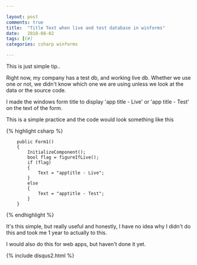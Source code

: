 ```yaml
---

layout: post
comments: true
title:  "Title Text when live and test database in winforms"
date:   2018-08-02
tags: [C#]
categories: csharp winforms

---
```


This is just simple tip.. 

Right now, my company has a test db, and working live db.
Whether we use one or not, we didn't know which one we are using
unless we look at the data or the source code. 

I made the windows form title to display
'app title - Live' or 'app title - Test' on the text of the form.

This is a simple practice and the code would look something like this

{% highlight csharp %}

        public Form1()
        {
            InitializeComponent();
			bool flag = figureIfLive();
            if (flag)
            {
                Text = "apptitle - Live";
            }
            else
            {
                Text = "apptitle - Test";
            }
        }

{% endhighlight %} 

It's this simple, but really useful and honestly,
I have no idea why I didn't do this and took me 1 year to actually to this.

I would also do this for web apps, 
but haven't done it yet.

{% include disqus2.html %}